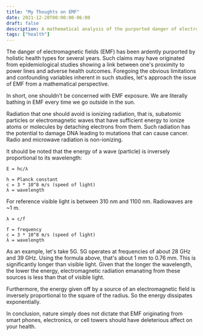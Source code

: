 ```yaml
---
title: "My Thoughts on EMF"
date: 2021-12-20T00:00:00-06:00
draft: false
description: A mathematical analysis of the purported danger of electromagnetic fields.
tags: ["health"]
---
```


The danger of electromagnetic fields (EMF) has been ardently purported by holistic health types for several years. Such claims may have originated from epidemiological studies showing a link between one's proximity to power lines and adverse health outcomes. Foregoing the obvious limitations and confounding variables inherent in such studies, let's approach the issue of EMF from a mathematical perspective.

In short, one shouldn't be concerned with EMF exposure. We are literally bathing in EMF every time we go outside in the sun.

Radiation that one should avoid is ionizing radiation, that is, subatomic particles or electromagnetic waves that have sufficient energy to ionize atoms or molecules by detaching electrons from them. Such radiation has the potential to damage DNA leading to mutations that can cause cancer. Radio and microwave radiation is non-ionizing.

It should be noted that the energy of a wave (particle) is inversely proportional to its wavelength:

```
E = hc/λ

h = Planck constant
c = 3 * 10^8 m/s (speed of light)
λ = wavelength
```

For reference visible light is between 310 nm and 1100 nm. Radiowaves are ~1 m.

```
λ = c/f

f = frequency
c = 3 * 10^8 m/s (speed of light)
λ = wavelength
```

As an example, let's take 5G. 5G operates at frequencies of about 28 GHz and 39 GHz. Using the formula above, that's about 1 mm to 0.76 mm. This is significantly longer than visible light. Given that the longer the wavelength, the lower the energy, electromagnetic radiation emanating from these sources is less than that of visible light.

Furthermore, the energy given off by a source of an electromagnetic field is inversely proportional to the square of the radius. So the energy dissipates exponentially.

In conclusion, nature simply does not dictate that EMF originating from smart phones, electronics, or cell towers should have deleterious affect on your health.
